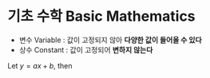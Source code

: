 # 기초 수학 Basic Mathematics

* 변수 Variable : 값이 고정되지 않아 **다양한 값이 들어올 수 있다**
* 상수 Constant : 값이 고정되어 **변하지 않는다**

Let $y = ax + b$, then 
